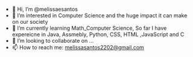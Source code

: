 - 👋 Hi, I’m @melissaesantos
- 👀 I’m interested in Computer Science and the huge impact it can make on our society
- 🌱 I’m currently learning Math_Computer Science, So far I have expereicne in Java, Assmebly, Python, CSS, HTML ,JavaScript and C
- 💞️ I’m looking to collaborate on ...
- 📫 How to reach me: melissasantos2202@gmail.com

<!---
melissaesantos/melissaesantos is a ✨ special ✨ repository because its `README.md` (this file) appears on your GitHub profile.
You can click the Preview link to take a look at your changes.
--->
